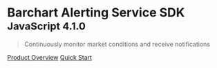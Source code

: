 # Barchart Alerting Service SDK <small>JavaScript 4.1.0</small>

> Continuously monitor market conditions and receive notifications

[Product Overview](/content/product_overview)
[Quick Start](/content/quick_start)